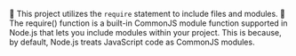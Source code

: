 :beginner: This project utilizes the `require` statement to include files and modules.
:beginner: The require() function is a built-in CommonJS module function supported in Node.js that lets you include modules within your project. This is because, by default, Node.js treats JavaScript code as CommonJS modules.

